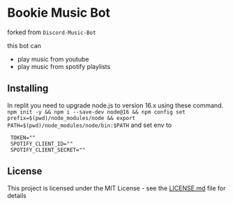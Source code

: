 # Bookie Music Bot

forked from `Discord-Music-Bot`

this bot can

- play music from youtube
- play music from spotify playlists

## Installing

In replit you need to upgrade node.js to version 16.x using these command.
`npm init -y && npm i --save-dev node@16 && npm config set prefix=$(pwd)/node_modules/node && export PATH=$(pwd)/node_modules/node/bin:$PATH`
and set env to

```
 TOKEN=""
 SPOTIFY_CLIENT_ID=""
 SPOTIFY_CLIENT_SECRET=""
```

## License

This project is licensed under the MIT License - see the [LICENSE.md](LICENSE) file for details
